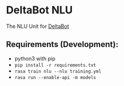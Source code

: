# DeltaBot NLU

The NLU Unit for [DeltaBot](https://github.com/dfuchss/DeltaBot)

## Requirements (Development):

- python3 with pip
- `pip install -r requirements.txt`
- `rasa train nlu --nlu training.yml`
- `rasa run --enable-api -m models`
